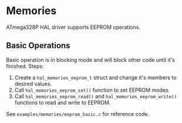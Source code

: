 # Memories

ATmega328P HAL driver supports EEPROM operations.

## Basic Operations

Basic operation is in blocking mode and will block other code until it's finished. Steps:

1. Create a `hal_memories_eeprom_t` struct and change it's members to desired values.
2. Call `hal_memories_eeprom_set()` function to set EEPROM modes.
3. Call `hal_memories_eeprom_read()` and `hal_memories_eeprom_write()` functions to read and write to EEPROM.

See `examples/memories/eeprom_basic.c` for reference code.
